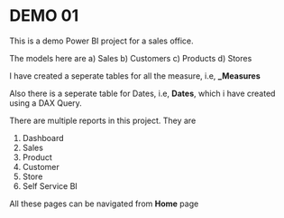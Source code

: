 # DEMO 01
This is a demo Power BI project for a sales office.

The models here are
a) Sales
b) Customers
c) Products
d) Stores

I have created a seperate tables for all the measure, i.e, **_Measures**

Also there is a seperate table for Dates, i.e, **Dates**, which i have created using a DAX Query.

There are multiple reports in this project. They are
1) Dashboard
2) Sales
3) Product
4) Customer
5) Store
6) Self Service BI

All these pages can be navigated from **Home** page
